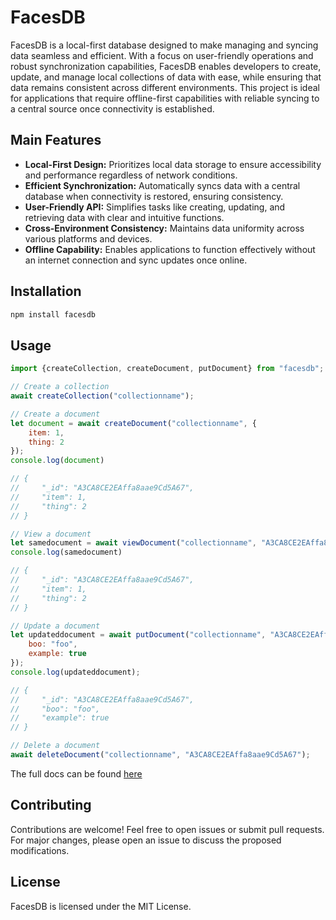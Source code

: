 # FacesDB

FacesDB is a local-first database designed to make managing and syncing data seamless and efficient. With a focus on user-friendly operations and robust synchronization capabilities, FacesDB enables developers to create, update, and manage local collections of data with ease, while ensuring that data remains consistent across different environments. This project is ideal for applications that require offline-first capabilities with reliable syncing to a central source once connectivity is established.

## Main Features

- **Local-First Design:** Prioritizes local data storage to ensure accessibility and performance regardless of network conditions.
- **Efficient Synchronization:** Automatically syncs data with a central database when connectivity is restored, ensuring consistency.
- **User-Friendly API:** Simplifies tasks like creating, updating, and retrieving data with clear and intuitive functions.
- **Cross-Environment Consistency:** Maintains data uniformity across various platforms and devices.
- **Offline Capability:** Enables applications to function effectively without an internet connection and sync updates once online.

## Installation

```bash
npm install facesdb
```

## Usage

```javascript
import {createCollection, createDocument, putDocument} from "facesdb";

// Create a collection
await createCollection("collectionname");

// Create a document
let document = await createDocument("collectionname", {
    item: 1,
    thing: 2
});
console.log(document)

// {
//     "_id": "A3CA8CE2EAffa8aae9Cd5A67",
//     "item": 1,
//     "thing": 2
// }

// View a document
let samedocument = await viewDocument("collectionname", "A3CA8CE2EAffa8aae9Cd5A67");
console.log(samedocument)

// {
//     "_id": "A3CA8CE2EAffa8aae9Cd5A67",
//     "item": 1,
//     "thing": 2
// }

// Update a document
let updateddocument = await putDocument("collectionname", "A3CA8CE2EAffa8aae9Cd5A67", {
    boo: "foo",
    example: true
});
console.log(updateddocument);

// {
//     "_id": "A3CA8CE2EAffa8aae9Cd5A67",
//     "boo": "foo",
//     "example": true
// }

// Delete a document
await deleteDocument("collectionname", "A3CA8CE2EAffa8aae9Cd5A67");
```

The full docs can be found [here](https://github.com/tashes/FacesDB/wiki)

## Contributing

Contributions are welcome! Feel free to open issues or submit pull requests. For major changes, please open an issue to discuss the proposed modifications.

## License

FacesDB is licensed under the MIT License.
